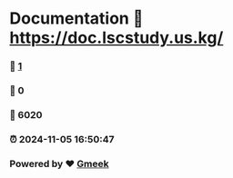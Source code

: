 # Documentation :link: https://doc.lscstudy.us.kg/ 
### :page_facing_up: [1](https://doc.lscstudy.us.kg//tag.html) 
### :speech_balloon: 0 
### :hibiscus: 6020 
### :alarm_clock: 2024-11-05 16:50:47 
### Powered by :heart: [Gmeek](https://github.com/Meekdai/Gmeek)
